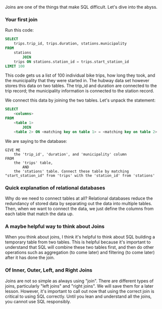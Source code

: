 Joins are one of the things that make SQL difficult. Let's dive into the abyss. 

### Your first join
Run this code: 

```sql 
SELECT 
    trips.trip_id, trips.duration, stations.municipality
FROM
    stations
        JOIN
    trips ON stations.station_id = trips.start_station_id
LIMIT 100
```

This code gets us a list of 100 individual bike trips, how long they took, and the municipality that they were started in. The hubway data set however stores this data on two tables. The trip_id and duration are connected to the trip record; the municipality information is connected to the station record. 

We connect this data by joining the two tables. Let's unpack the statement:

```sql
SELECT 
    <columns>
FROM 
    <table 1> 
        JOIN 
    <table 2> ON <matching key on table 1> = <matching key on table 2>
```

We are saying to the database:

```
GIVE ME
    the 'trip_id', 'duration', and 'municipality' column 
FROM 
    the 'trips' table, 
        AND 
    the 'stations' table. Connect these table by matching "start_station_id" from 'trips' with the 'station_id' from 'stations'
```

### Quick explanation of relational databases
Why do we need to connect tables at all? Relational databases reduce the redundancy of stored data by separating out the data into multiple tables. Then, when we want to connect the data, we just define the columns from each table that match the data up.

### A maybe helpful way to think about Joins
When you think about joins, I think it's helpful to think about SQL building a temporary table from two tables. This is helpful because it's important to understand that SQL will combine these two tables first, and then do other operations such as aggregation (to come later) and filtering (to come later) after it has done the join. 

### Of Inner, Outer, Left, and Right Joins
Joins are not so simple as always using "join". There are different types of joins, particularly "left joins" and "right joins". We will save them for a later lesson. However, it's important to call out now that using the correct join is critical to using SQL correctly. Until you lean and understand all the joins, you cannot use SQL responsibly. 
